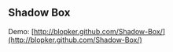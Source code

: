 Shadow Box
----------
Demo: [http://blopker.github.com/Shadow-Box/](http://blopker.github.com/Shadow-Box/)
